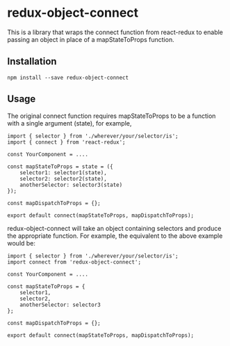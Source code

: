 # redux-object-connect

This is a library that wraps the connect function from react-redux to enable passing an object in place of a mapStateToProps function.

Installation
-----------

````
npm install --save redux-object-connect
````

Usage
-----
The original connect function requires mapStateToProps to be a function with a single argument (state), for example,

````
import { selector } from './wherever/your/selector/is';
import { connect } from 'react-redux';

const YourComponent = ....

const mapStateToProps = state = ({
    selector1: selector1(state),
    selector2: selector2(state),
    anotherSelector: selector3(state)
});

const mapDispatchToProps = {};

export default connect(mapStateToProps, mapDispatchToProps);
````

redux-object-connect will take an object containing selectors and produce the appropriate function.  For example, the equivalent to the above example would be:

````
import { selector } from './wherever/your/selector/is';
import connect from 'redux-object-connect';

const YourComponent = ....

const mapStateToProps = {
    selector1,
    selector2,
    anotherSelector: selector3
};

const mapDispatchToProps = {};

export default connect(mapStateToProps, mapDispatchToProps);
````
